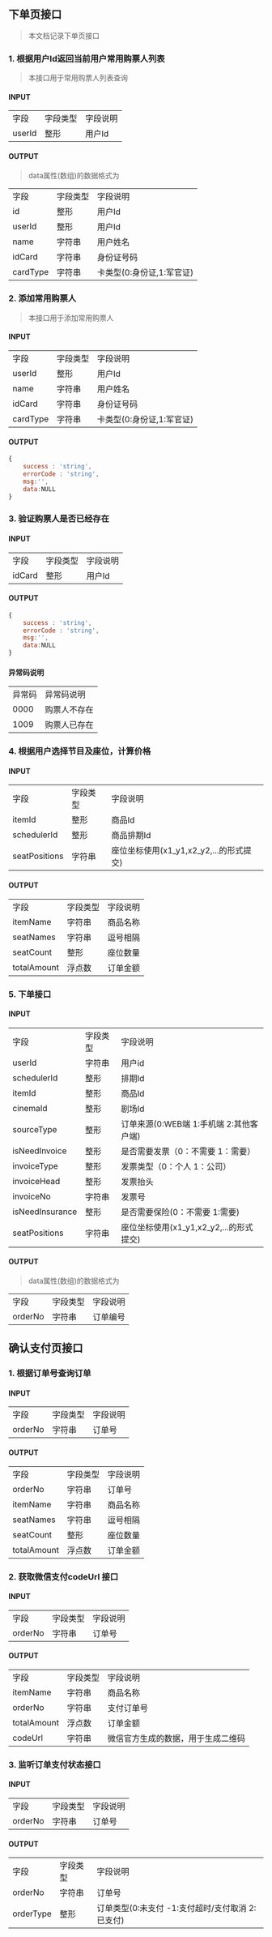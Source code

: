 ## 下单页接口

>本文档记录下单页接口

### 1. 根据用户Id返回当前用户常用购票人列表

>本接口用于常用购票人列表查询

#### INPUT

<table>
    <tr>
        <td>字段</td>
        <td>字段类型</td>
        <td>字段说明</td>
    </tr>
    <tr>
        <td>userId</td>
        <td>整形</td>
        <td>用户Id</td>
    </tr>
</table>

#### OUTPUT

>data属性(数组)的数据格式为

<table>
    <tr>
        <td>字段</td>
        <td>字段类型</td>
        <td>字段说明</td>
    </tr>
    <tr>
        <td>id</td>
        <td>整形</td>
        <td>用户Id</td>
    </tr>
    <tr>
        <td>userId</td>
        <td>整形</td>
        <td>用户Id</td>
    </tr>
    <tr>
        <td>name</td>
        <td>字符串</td>
        <td>用户姓名</td>
    </tr>
    <tr>
        <td>idCard</td>
        <td>字符串</td>
        <td>身份证号码</td>
    </tr>
    <tr>
        <td>cardType</td>
        <td>字符串</td>
        <td>卡类型(0:身份证,1:军官证)</td>
    </tr>
</table>

### 2. 添加常用购票人

>本接口用于添加常用购票人

#### INPUT

<table>
    <tr>
        <td>字段</td>
        <td>字段类型</td>
        <td>字段说明</td>
    </tr>
    <tr>
        <td>userId</td>
        <td>整形</td>
        <td>用户Id</td>
    </tr>
    <tr>
        <td>name</td>
        <td>字符串</td>
        <td>用户姓名</td>
    </tr>
    <tr>
        <td>idCard</td>
        <td>字符串</td>
        <td>身份证号码</td>
    </tr>
    <tr>
        <td>cardType</td>
        <td>字符串</td>
        <td>卡类型(0:身份证,1:军官证)</td>
    </tr>
</table>

#### OUTPUT

~~~javascript
{
    success : 'string', 
    errorCode : 'string',
    msg:'',
    data:NULL
}
~~~

### 3. 验证购票人是否已经存在

#### INPUT

<table>
    <tr>
        <td>字段</td>
        <td>字段类型</td>
        <td>字段说明</td>
    </tr>
    <tr>
        <td>idCard</td>
        <td>整形</td>
        <td>用户Id</td>
    </tr>
</table>

#### OUTPUT

~~~javascript
{
    success : 'string', 
    errorCode : 'string',
    msg:'',
    data:NULL
}
~~~

#### 异常码说明

<table>
    <tr>
        <td>异常码</td>
        <td>异常码说明</td>
    </tr>
    <tr>
        <td>0000</td>
        <td>购票人不存在</td>
    </tr>
    <tr>
        <td>1009</td>
        <td>购票人已存在</td>
    </tr>
</table>

### 4. 根据用户选择节目及座位，计算价格

#### INPUT

<table>
    <tr>
        <td>字段</td>
        <td>字段类型</td>
        <td>字段说明</td>
    </tr>
    <tr>
        <td>itemId</td>
        <td>整形</td>
        <td>商品Id</td>
    </tr>
    <tr>
        <td>schedulerId</td>
        <td>整形</td>
        <td>商品排期Id</td>
    </tr>
    <tr>
        <td>seatPositions</td>
        <td>字符串</td>
        <td>座位坐标使用(x1_y1,x2_y2,...的形式提交)</td>
    </tr>
</table>

#### OUTPUT

<table>
    <tr>
        <td>字段</td>
        <td>字段类型</td>
        <td>字段说明</td>
    </tr>
    <tr>
        <td>itemName</td>
        <td>字符串</td>
        <td>商品名称</td>
    </tr>
    <tr>
        <td>seatNames</td>
        <td>字符串</td>
        <td>逗号相隔</td>
    </tr>
    <tr>
        <td>seatCount</td>
        <td>整形</td>
        <td>座位数量</td>
    </tr>
    <tr>
        <td>totalAmount</td>
        <td>浮点数</td>
        <td>订单金额</td>
    </tr>
</table>

### 5. 下单接口

#### INPUT

<table>
    <tr>
        <td>字段</td>
        <td>字段类型</td>
        <td>字段说明</td>
    </tr>
    <tr>
        <td>userId</td>
        <td>字符串</td>
        <td>用户id</td>
    </tr>
    <tr>
        <td>schedulerId</td>
        <td>整形</td>
        <td>排期Id</td>
    </tr>
    <tr>
        <td>itemId</td>
        <td>整形</td>
        <td>商品Id</td>
    </tr>
    <tr>
        <td>cinemaId</td>
        <td>整形</td>
        <td>剧场Id</td>
    </tr>
    <tr>
        <td>sourceType</td>
        <td>整形</td>
        <td>订单来源(0:WEB端 1:手机端 2:其他客户端)</td>
    </tr>
    <tr>
        <td>isNeedInvoice</td>
        <td>整形</td>
        <td>是否需要发票（0：不需要 1：需要）</td>
    </tr>
    <tr>
        <td>invoiceType</td>
        <td>整形</td>
        <td>发票类型（0：个人 1：公司）</td>
    </tr>
    <tr>
        <td>invoiceHead</td>
        <td>整形</td>
        <td>发票抬头</td>
    </tr>
    <tr>
        <td>invoiceNo</td>
        <td>字符串</td>
        <td>发票号</td>
    </tr>
    <tr>
        <td>isNeedInsurance</td>
        <td>整形</td>
        <td>是否需要保险(0：不需要 1:需要)</td>
    </tr>
    <tr>
        <td>seatPositions</td>
        <td>字符串</td>
        <td>座位坐标使用(x1_y1,x2_y2,...的形式提交)</td>
    </tr>
</table>

#### OUTPUT

>data属性(数组)的数据格式为

<table>
    <tr>
        <td>字段</td>
        <td>字段类型</td>
        <td>字段说明</td>
    </tr>
    <tr>
        <td>orderNo</td>
        <td>字符串</td>
        <td>订单编号</td>
    </tr>
</table>

## 确认支付页接口

### 1. 根据订单号查询订单

#### INPUT

<table>
    <tr>
        <td>字段</td>
        <td>字段类型</td>
        <td>字段说明</td>
    </tr>
    <tr>
        <td>orderNo</td>
        <td>字符串</td>
        <td>订单号</td>
    </tr>
</table>

#### OUTPUT

<table>
    <tr>
        <td>字段</td>
        <td>字段类型</td>
        <td>字段说明</td>
    </tr>
    <tr>
        <td>orderNo</td>
        <td>字符串</td>
        <td>订单号</td>
    </tr>
    <tr>
        <td>itemName</td>
        <td>字符串</td>
        <td>商品名称</td>
    </tr>
    <tr>
        <td>seatNames</td>
        <td>字符串</td>
        <td>逗号相隔</td>
    </tr>
    <tr>
        <td>seatCount</td>
        <td>整形</td>
        <td>座位数量</td>
    </tr>
    <tr>
        <td>totalAmount</td>
        <td>浮点数</td>
        <td>订单金额</td>
    </tr>
</table>

### 2. 获取微信支付codeUrl 接口

#### INPUT

<table>
    <tr>
        <td>字段</td>
        <td>字段类型</td>
        <td>字段说明</td>
    </tr>
    <tr>
        <td>orderNo</td>
        <td>字符串</td>
        <td>订单号</td>
    </tr>
</table>

#### OUTPUT

<table>
    <tr>
        <td>字段</td>
        <td>字段类型</td>
        <td>字段说明</td>
    </tr>
    <tr>
        <td>itemName</td>
        <td>字符串</td>
        <td>商品名称</td>
    </tr>
    <tr>
        <td>orderNo</td>
        <td>字符串</td>
        <td>支付订单号</td>
    </tr>
    <tr>
        <td>totalAmount</td>
        <td>浮点数</td>
        <td>订单金额</td>
    </tr>
    <tr>
        <td>codeUrl</td>
        <td>字符串</td>
        <td>微信官方生成的数据，用于生成二维码</td>
    </tr>
</table>

### 3. 监听订单支付状态接口

#### INPUT

<table>
    <tr>
        <td>字段</td>
        <td>字段类型</td>
        <td>字段说明</td>
    </tr>
    <tr>
        <td>orderNo</td>
        <td>字符串</td>
        <td>订单号</td>
    </tr>
</table>

#### OUTPUT

<table>
    <tr>
        <td>字段</td>
        <td>字段类型</td>
        <td>字段说明</td>
    </tr>
    <tr>
        <td>orderNo</td>
        <td>字符串</td>
        <td>订单号</td>
    </tr>
    <tr>
        <td>orderType</td>
        <td>整形</td>
        <td>订单类型(0:未支付 -1:支付超时/支付取消 2:已支付)</td>
    </tr>
</table>

